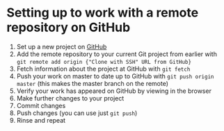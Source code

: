 # Setting up to work with a remote repository on GitHub

1) Set up a new project on [GitHub](https://github.com)
1) Add the remote repository to your current Git project from earlier with `git remote add origin {"Clone with SSH" URL from GitHub}`
1) Fetch information about the project at GitHub with `git fetch`
1) Push your work on master to date up to GitHub with `git push origin master` (this makes the master branch on the remote)
1) Verify your work has appeared on GitHub by viewing in the browser
1) Make further changes to your project
1) Commit changes
1) Push changes (you can use just `git push`)
1) Rinse and repeat
